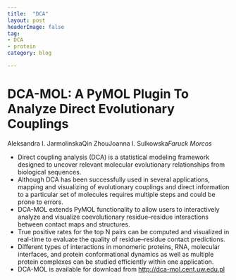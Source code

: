```yaml
---
title:  "DCA"
layout: post
headerImage: false
tag:
- DCA
- protein
category: blog

---
```


# DCA-MOL: A PyMOL Plugin To Analyze Direct Evolutionary Couplings
Aleksandra I. JarmolinskaQin ZhouJoanna I. Sulkowska*Faruck Morcos*

- Direct coupling analysis (DCA) is a statistical modeling framework designed to uncover relevant molecular evolutionary relationships from biological sequences.
- Although DCA has been successfully used in several applications, mapping and visualizing of evolutionary couplings and direct information to a particular set of molecules requires multiple steps and could be prone to errors.
- DCA-MOL extends PyMOL functionality to allow users to interactively analyze and visualize coevolutionary residue–residue interactions between contact maps and structures.
- True positive rates for the top N pairs can be computed and visualized in real-time to evaluate the quality of residue–residue contact predictions.
- Different types of interactions in monomeric proteins, RNA, molecular interfaces, and protein conformational dynamics as well as multiple protein complexes can be studied efficiently within one application.
- DCA-MOL is available for download from http://dca-mol.cent.uw.edu.pl
